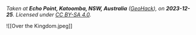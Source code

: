*Taken at **Echo Point, Katoomba, NSW, Australia** ([GeoHack](https://geohack.toolforge.org/geohack.php?pagename=Echo_Point_(lookout)&params=33_43_57.76_S_150_18_43.05_E_type:landmark)), on **2023-12-25**. Licensed under [CC BY-SA 4.0](http://creativecommons.org/licenses/by-sa/4.0/).*

![[Over the Kingdom.jpeg]]
